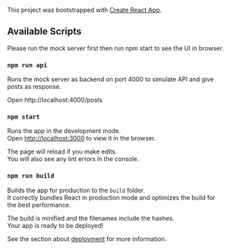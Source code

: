 This project was bootstrapped with [Create React App](https://github.com/facebook/create-react-app).

## Available Scripts

Please run the mock server first then run npm start to see the UI in browser.

### `npm run api`
Runs the mock server as backend on port 4000 to simulate API and give posts as response.

Open http://localhost:4000/posts

### `npm start`

Runs the app in the development mode.<br />
Open [http://localhost:3000](http://localhost:3000) to view it in the browser.

The page will reload if you make edits.<br />
You will also see any lint errors in the console.


### `npm run build`

Builds the app for production to the `build` folder.<br />
It correctly bundles React in production mode and optimizes the build for the best performance.

The build is minified and the filenames include the hashes.<br />
Your app is ready to be deployed!

See the section about [deployment](https://facebook.github.io/create-react-app/docs/deployment) for more information.
